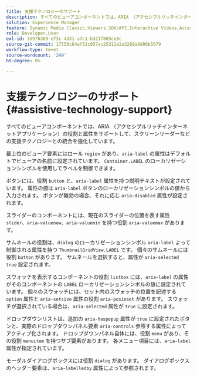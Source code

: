 ```yaml
---
title: 支援テクノロジーのサポート
description: すべてのビューアコンポーネントでは、ARIA （アクセシブルリッチインターネットアプリケーション）の役割と属性をサポートして、スクリーンリーダーなどの支援テクノロジーとの統合を強化しています。
solution: Experience Manager
feature: Dynamic Media Classic,Viewers,SDK/API,Interactive Videos,Accessibility
role: Developer,User
exl-id: 3d9f6389-e73c-4d31-a7c1-b321f065ce8c
source-git-commit: 17556c64af32c957ac25312e2a3288a8d86b5679
workflow-type: tm+mt
source-wordcount: '249'
ht-degree: 0%

---
```


# 支援テクノロジーのサポート{#assistive-technology-support}

すべてのビューアコンポーネントでは、ARIA （アクセシブルリッチインターネットアプリケーション）の役割と属性をサポートして、スクリーンリーダーなどの支援テクノロジーとの統合を強化しています。

最上位のビューア要素にはロール `region` があり、`aria-label` の属性はデフォルトでビューアの名前に設定されています。 `Container.LABEL` のローカリゼーションシンボルを使用してラベルを制御できます。

ボタンには、役割 `button` と、`aria-label` 属性を持つ説明テキストが設定されています。 属性の値は `aria-label` ボタンのローカリゼーションシンボルの値から入力されます。 ボタンが無効の場合、それに応じ `aria-disabled` 属性が設定されます。

スライダーのコンポーネントには、現在のスライダーの位置を表す属性 `slider`、`aria-valuenow`、`aria-valuemin` を持つ役割 `aria-valuemax` があります。

サムネールの役割は、`dialog` のローカリゼーションシンボル `aria-label` よって制御される属性を持つ `ThumbnailGridView.LABEL` です。 個々のサムネールには役割 `button` があります。 サムネールを選択すると、属性が `aria-selected` `true` 設定されます。

スウォッチを表示するコンポーネントの役割 `listbox` には、`aria-label` の属性がそのコンポーネントの `LABEL` ローカリゼーションシンボルの値に設定されています。 個々のスウォッチには、セット内のスウォッチの位置を記述する `option` 属性と `aria-setsize` 属性の役割 `aria-posinset` があります。 スウォッチが選択されている場合は、`aria-selected` 属性が `true` に設定されます。

ドロップダウンリストは、追加の `aria-haspopup` 属性が `true` に設定されたボタンと、実際のドロップダウンパネル要素 `aria-controls` 参照する属性によってアクティブ化されます。 ドロップダウンパネル自体には、役割 `menu` があり、その役割 `menuitem` を持つサブ要素があります。 各メニュー項目には、`aria-label` 属性が指定されています。

モーダルダイアログボックスには役割 `dialog` があります。 ダイアログボックスのヘッダー要素は、`aria-labelledby` 属性によって参照されます。
